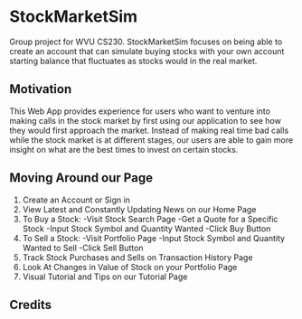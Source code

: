 # StockMarketSim
Group project for WVU CS230.
StockMarketSim focuses on being able to create an account that can simulate buying stocks with your own account starting balance that fluctuates as stocks would in the real market. 
## Motivation
This Web App provides experience for users who want to venture into making calls in the stock market by first using our application to see how they would first approach the market. Instead of making real time bad calls while the stock market is at different stages, our users are able to gain more insight on what are the best times to invest on certain stocks.
## Moving Around our Page
1. Create an Account or Sign in 
2. View Latest and Constantly Updating News on our Home Page
3. To Buy a Stock:
-Visit Stock Search Page 
-Get a Quote for a Specific Stock
-Input Stock Symbol and Quantity Wanted 
-Click Buy Button
4. To Sell a Stock:
-Visit Portfolio Page
-Input Stock Symbol and Quantity Wanted to Sell
-Click Sell Button
5. Track Stock Purchases and Sells on Transaction History Page
6. Look At Changes in Value of Stock on your Portfolio Page
7. Visual Tutorial and Tips on our Tutorial Page
## Credits
